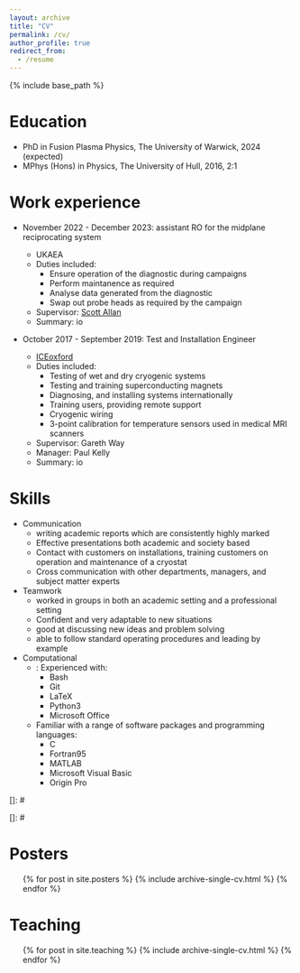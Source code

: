 ```yaml
---
layout: archive
title: "CV"
permalink: /cv/
author_profile: true
redirect_from:
  - /resume
---
```


{% include base_path %}

Education
======
* PhD in Fusion Plasma Physics, The University of Warwick, 2024 (expected)
* MPhys (Hons) in Physics, The University of Hull, 2016, 2:1

Work experience
======
* November 2022 - December 2023: assistant RO for the midplane reciprocating system
  * UKAEA
  * Duties included:
    * Ensure operation of the diagnostic during campaigns
    * Perform maintanence as required
    * Analyse data generated from the diagnostic
    * Swap out probe heads as required by the campaign
  * Supervisor: [Scott Allan](mailto:Scott.Allan@ukaea.uk)
  * Summary:
      io

* October 2017 - September 2019: Test and Installation Engineer
  * [ICEoxford](https://www.iceoxford.com/)
  * Duties included:
    * Testing of wet and dry cryogenic systems
    * Testing and training superconducting magnets
    * Diagnosing, and installing systems internationally
    * Training users, providing remote support
    * Cryogenic wiring
    * 3-point calibration for temperature sensors used in medical MRI scanners
  * Supervisor: Gareth Way
  * Manager: Paul Kelly
  * Summary:
      io

Skills
======
* Communication
  * writing academic reports which are consistently highly marked
  * Effective presentations both academic and society based
  * Contact with customers on installations, training customers on operation and maintenance of a cryostat
  * Cross communication with other departments, managers, and subject matter experts
* Teamwork
  * worked in groups in both an academic setting and a professional setting
  * Confident and very adaptable to new situations
  * good at discussing new ideas and problem solving
  * able to follow standard operating procedures and leading by example
* Computational
  * : Experienced with:
    * Bash
    * Git
    * LaTeX
    * Python3
    * Microsoft Office
  * Familiar with a range of software packages and programming languages:
    * C
    * Fortran95
    * MATLAB
    * Microsoft Visual Basic
    * Origin Pro

[Publications]: #

[======]: #

  [<!-- <ul>{% for post in site.publications %}
    [{% include archive-single-cv.html %}]: #
  {% endfor %}</ul> -->]: #
  
[Talks]: #

[======]: #

  [<!-- <ul>{% for post in site.talks %}
    [{% include archive-single-talk-cv.html %}]: #
  {% endfor %}</ul> -->]: #
  

Posters
======
  <ul>{% for post in site.posters %}
    {% include archive-single-cv.html %}
  {% endfor %}</ul>
  
Teaching
======
  <ul>{% for post in site.teaching %}
    {% include archive-single-cv.html %}
  {% endfor %}</ul>
  
[Service and leadership]: #

[======]: #

[* Currently signed in to 43 different slack teams]: #

